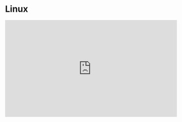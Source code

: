 # Linux

<iframe 
    width="560" 
    height="315" 
    src="https://www.youtube.com/embed/xv_mCeuMSA0" 
    title="YouTube video player" 
    frameborder="0" 
    allow="accelerometer; autoplay; clipboard-write; encrypted-media; gyroscope; picture-in-picture; web-share" 
    allowfullscreen>
</iframe>

